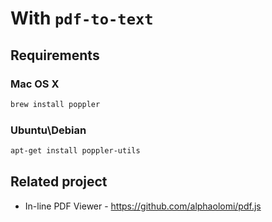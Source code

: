 # With `pdf-to-text`

## Requirements

### Mac OS X

```bash
brew install poppler
```

### Ubuntu\Debian

```bash
apt-get install poppler-utils
```
## Related project 

- In-line PDF Viewer - https://github.com/alphaolomi/pdf.js

